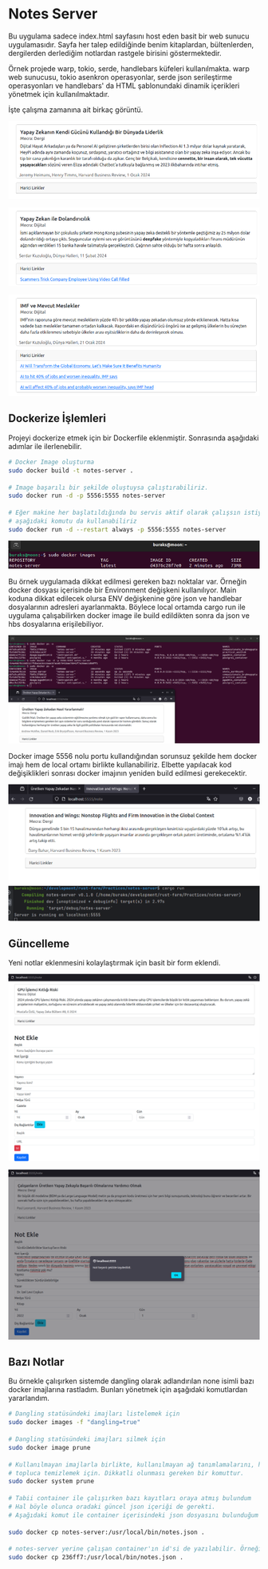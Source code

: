# Notes Server

Bu uygulama sadece index.html sayfasını host eden basit bir web sunucu uygulamasıdır. Sayfa her talep edildiğinde benim kitaplardan, bültenlerden, dergilerden derlediğim notlardan rastgele birisini göstermektedir. 

Örnek projede warp, tokio, serde, handlebars küfeleri kullanılmakta. warp web sunucusu, tokio asenkron operasyonlar, serde json serileştirme operasyonları ve handlebars' da HTML şablonundaki dinamik içerikleri yönetmek için kullanılmaktadır.

İşte çalışma zamanına ait birkaç görüntü.

![Çalışma zamanı - 1](../images/notes_server_01.png)

![Çalışma zamanı - 2](../images/notes_server_02.png)

![Çalışma zamanı - 3](../images/notes_server_03.png)

## Dockerize İşlemleri

Projeyi dockerize etmek için bir Dockerfile eklenmiştir. Sonrasında aşağıdaki adımlar ile ilerlenebilir.

```bash
# Docker Image oluşturma
sudo docker build -t notes-server .

# Image başarılı bir şekilde oluştuysa çalıştırabiliriz.
sudo docker run -d -p 5556:5555 notes-server

# Eğer makine her başlatıldığında bu servis aktif olarak çalışsın istiyorsak
# aşağıdaki komutu da kullanabiliriz
sudo docker run -d --restart always -p 5556:5555 notes-server
```

![Docker Image görüntüsü](../images/notes_server_04.png)

Bu örnek uygulamada dikkat edilmesi gereken bazı noktalar var. Örneğin docker dosyası içerisinde bir Environment değişkeni kullanılıyor. Main koduna dikkat edilecek olursa ENV değişkenine göre json ve handlebar dosyalarının adresleri ayarlanmakta. Böylece local ortamda cargo run ile uygulama çalışabilirken docker image ile build edildikten sonra da json ve hbs dosyalarına erişilebiliyor.

![Docker Image çalışma zamanı](../images/notes_server_05.png)

Docker image 5556 nolu portu kullandığından sorunsuz şekilde hem docker imajı hem de local ortamı birlikte kullanabiliriz. Elbette yapılacak kod değişiklikleri sonrası docker imajının yeniden build edilmesi gerekecektir.

![Local çalışma zamanı görüntüsü](../images/notes_server_06.png)

## Güncelleme

Yeni notlar eklenmesini kolaylaştırmak için basit bir form eklendi.

![Yeni not ekleme formu](../images/notes_server_07.png)

![Yeni not ekleme işlemi başarılı olduğunda](../images/notes_server_08.png)

## Bazı Notlar

Bu örnekle çalışırken sistemde dangling olarak adlandırılan none isimli bazı docker imajlarına rastladım. Bunları yönetmek için aşağıdaki komutlardan yararlandım.

```bash
# Dangling statüsündeki imajları listelemek için
sudo docker images -f "dangling=true"

# Dangling statüsündeki imajları silmek için
sudo docker image prune

# Kullanılmayan imajlarla birlikte, kullanılmayan ağ tanımlamalarını, hacimleri(volumes)
# topluca temizlemek için. Dikkatli olunması gereken bir komuttur.
sudo docker system prune

# Tabii container ile çalışırken bazı kayıtları oraya atmış bulundum
# Hal böyle olunca oradaki güncel json içeriği de gerekti.
# Aşağıdaki komut ile container içerisindeki json dosyasını bulunduğum klasöre kopyalayabildim.

sudo docker cp notes-server:/usr/local/bin/notes.json .

# notes-server yerine çalışan container'ın id'si de yazılabilir. Örneğin aşağıdaki gibi.
sudo docker cp 236ff7:/usr/local/bin/notes.json .
```
